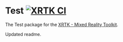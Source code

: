 # Test [![XRTK CI](https://github.com/XRTK/com.xrtk.test/actions/workflows/build.yml/badge.svg?branch=main)](https://github.com/XRTK/com.xrtk.test/actions/workflows/build.yml)

The Test package for the [XRTK - Mixed Reality Toolkit](https://github.com/XRTK/XRTK-Core).

Updated readme.